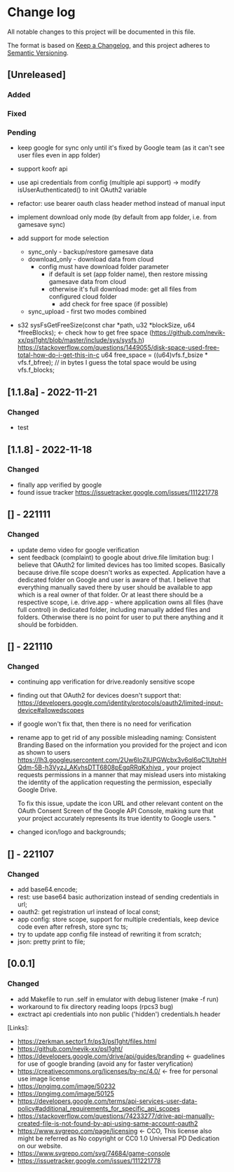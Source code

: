 # Change log

All notable changes to this project will be documented in this file.

The format is based on [Keep a Changelog](https://keepachangelog.com/en/1.0.0/),
and this project adheres to [Semantic Versioning](https://semver.org/spec/v2.0.0.html).

## [Unreleased]

### Added 

### Fixed 

### Pending

 - keep google for sync only until it's fixed by Google team (as it can't see user files even in app folder)
 - support koofr api
 - use api credentials from config (multiple api support) -> modify isUserAuthenticated() to init OAuth2 variable
 - refactor: use bearer oauth class header method instead of manual input
 - implement download only mode (by default from app folder, i.e. from gamesave sync)
 - add support for mode selection
    - sync_only     - backup/restore gamesave data
    - download_only - download data from cloud 
        - config must have download folder parameter
            - if default is set (app folder name), then restore missing gamesave data from cloud
            - otherwise it's full download mode: get all files from configured cloud folder 
                - add check for free space (if possible)           
    - sync_upload   - first two modes combined 

 - s32 sysFsGetFreeSize(const char *path, u32 *blockSize, u64 *freeBlocks); <- check how to get free space (https://github.com/nevik-xx/psl1ght/blob/master/include/sys/sysfs.h)
 https://stackoverflow.com/questions/1449055/disk-space-used-free-total-how-do-i-get-this-in-c
    u64 free_space = ((u64)vfs.f_bsize * vfs.f_bfree); // in bytes
    I guess the total space would be using vfs.f_blocks;

## [1.1.8a] - 2022-11-21

### Changed

 - test
 
## [1.1.8] - 2022-11-18

### Changed

 - finally app verified by google
 - found issue tracker  https://issuetracker.google.com/issues/111221778
 
## [] - 221111

### Changed
 - update demo video for google verification
 - sent feedback (complaint) to google about drive.file limitation bug:
   I believe that OAuth2 for limited devices has too limited scopes. 
   Basically because drive.file scope doesn't works as expected.
     Application have a dedicated folder on Google and user is aware of that. I believe that everything manually saved there  by user should be available to app which is a real owner of that folder. Or at least there should be a respective scope, i.e. drive.app - where application owns all files (have full control) in dedicated folder, including manually added files and folders. 
   Otherwise there is no point for user to put there anything and it should be forbidden. 

## [] - 221110

### Changed
 - continuing app verification for drive.readonly sensitive scope
 - finding out that OAuth2 for devices doesn't support that:
    https://developers.google.com/identity/protocols/oauth2/limited-input-device#allowedscopes
 - if google won't fix that, then there is no need for verification
 - rename app to get rid of any possible misleading naming:
    Consistent Branding
    Based on the information you provided for the project and icon as shown to users https://lh3.googleusercontent.com/2Uw6IoZlUPGWcbx3v6ql6qC1UtphHQdm-5B-h3VyzJ_AKvhsDTT6808pEgqRRqKxhivq , your project requests permissions in a manner that may mislead users into mistaking the identity of the application requesting the permission, especially Google Drive.

    To fix this issue, update the icon URL and other relevant content on the OAuth Consent Screen of the Google API Console, making sure that your project accurately represents its true identity to Google users.
    "
 - changed icon/logo and backgrounds;

## [] - 221107

### Changed
 - add base64.encode;
 - rest: use base64 basic authorization instead of sending credentials in url;
 - oauth2: get registration url instead of local const;
 - app config: store scope, support for multiple credentials, keep device code even after refresh, store sync ts; 
 - try to update app config file instead of rewriting it from scratch;
 - json: pretty print to file;

## [0.0.1]

### Changed
 - add Makefile to run .self in emulator with debug listener (make -f run)
 - workaround to fix directory reading loops (rpcs3 bug)
 - exctract api credentials into non public ('hidden') credentials.h header



[Links]:

- https://zerkman.sector1.fr/ps3/psl1ght/files.html
- https://github.com/nevik-xx/psl1ght/
- https://developers.google.com/drive/api/guides/branding <- guadelines for use of google branding (avoid any for faster veryfication)
- https://creativecommons.org/licenses/by-nc/4.0/ <- free for personal use image license
- https://pngimg.com/image/50232
- https://pngimg.com/image/50125
- https://developers.google.com/terms/api-services-user-data-policy#additional_requirements_for_specific_api_scopes
- https://stackoverflow.com/questions/74233277/drive-api-manually-created-file-is-not-found-by-api-using-same-account-oauth2
- https://www.svgrepo.com/page/licensing <- CCO, This license also might be referred as No copyright or CC0 1.0 Universal PD Dedication on our website.
- https://www.svgrepo.com/svg/74684/game-console
- https://issuetracker.google.com/issues/111221778
 
